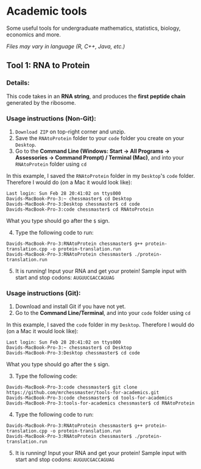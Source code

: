 # Academic tools

Some useful tools for undergraduate mathematics, statistics, biology, economics and more.

*Files may vary in language (R, C++, Java, etc.)*

## Tool 1: RNA to Protein

### Details:
This code takes in an **RNA string**, and produces the **first peptide chain** generated by the ribosome. 

### Usage instructions (Non-Git):
1. `Download ZIP` on top-right corner and unzip.
2. Save the `RNAtoProtein` folder to your `code` folder you create on your `Desktop`.
3. Go to the **Command Line (Windows: Start -> All Programs -> Assessories -> Command Prompt) / Terminal (Mac)**, and into your `RNAtoProtein` folder using `cd`

In this example, I saved the `RNAtoProtein` folder in my `Desktop`'s `code` folder.
Therefore I would do (on a Mac it would look like):
```
Last login: Sun Feb 28 20:41:02 on ttys000
Davids-MacBook-Pro-3:~ chessmaster$ cd Desktop
Davids-MacBook-Pro-3:Desktop chessmaster$ cd code
Davids-MacBook-Pro-3:code chessmaster$ cd RNAtoProtein
```
What you type should go after the `$` sign.

4. Type the following code to run:
```
Davids-MacBook-Pro-3:RNAtoProtein chessmaster$ g++ protein-translation.cpp -o protein-translation.run
Davids-MacBook-Pro-3:RNAtoProtein chessmaster$ ./protein-translation.run
```

5. It is running! Input your RNA and get your protein! Sample input with start and stop codons:
  `AUGUUCGACCAGUAG`



### Usage instructions (Git):
1. Download and install Git if you have not yet.
2. Go to the **Command Line/Terminal**, and into your `code` folder using `cd`

In this example, I saved the `code` folder in my `Desktop`.
Therefore I would do (on a Mac it would look like):
```
Last login: Sun Feb 28 20:41:02 on ttys000
Davids-MacBook-Pro-3:~ chessmaster$ cd Desktop
Davids-MacBook-Pro-3:Desktop chessmaster$ cd code
```
What you type should go after the `$` sign.

3. Type the following code:
```
Davids-MacBook-Pro-3:code chessmaster$ git clone https://github.com/mrchessmaster/tools-for-academics.git
Davids-MacBook-Pro-3:code chessmaster$ cd tools-for-academics
Davids-MacBook-Pro-3:tools-for-academics chessmaster$ cd RNAtoProtein
```

4. Type the following code to run:
```
Davids-MacBook-Pro-3:RNAtoProtein chessmaster$ g++ protein-translation.cpp -o protein-translation.run
Davids-MacBook-Pro-3:RNAtoProtein chessmaster$ ./protein-translation.run
```

5. It is running! Input your RNA and get your protein! Sample input with start and stop codons:
  `AUGUUCGACCAGUAG`

